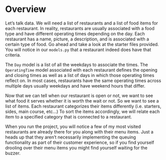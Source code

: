 # Overview

Let’s talk data. We will need a list of restaurants and a list of food items for each restaurant. In reality, restaurants are usually associated with a food type and have different operating times depending on the day.
Each restaurant has a name, picture, a description, and is associated with a certain type of food. Go ahead and take a look at the starter files provided. You will notice in our `models.py` that a restaurant indeed does have that criteria. 

The `Day` model is a list of all the weekdays to associate the times. The `OperatingTime` model associated with each restaurant defines the opening and closing times as well as a list of days in which those operating times reflect on. In most cases, restaurants have the same operating times across multiple days usually weekdays and have weekend hours that differ.

Now that we can tell when our restaurant is open or not, we want to see what food it serves whether it is worth the wait or not. So we want to see a list of items. Each restaurant categorizes their items differently (i.e. starters, sides, main course, etc…) To sort the items accordingly, we will relate each item to a specified category that is connected to a restaurant.

When you run the project, you will notice a few of my most visited restaurants are already there for you along with their menu items. Just a heads up that they aren’t necessarily implementing the queuing functionality as part of their customer experience, so if you find yourself drooling over their menu items you might find yourself waiting for the buzzer.

